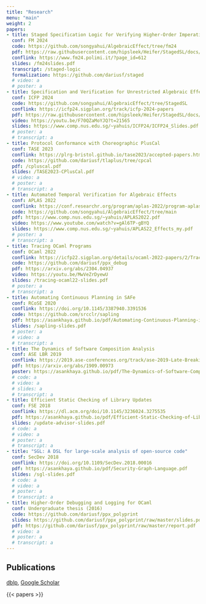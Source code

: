 ```yaml
---
title: "Research"
menu: "main"
weight: 2
papers:
- title: Staged Specification Logic for Verifying Higher-Order Imperative Programs
  conf: FM 2024
  code: https://github.com/songyahui/AlgebraicEffect/tree/fm24
  pdf: https://raw.githubusercontent.com/hipsleek/Heifer/StagedSL/docs/FM2024_TR.pdf
  conflink: https://www.fm24.polimi.it/?page_id=612
  slides: /fm24slides.pdf
  transcript: /staged-logic
  formalization: https://github.com/dariusf/staged
  # video: a
  # poster: a
- title: Specification and Verification for Unrestricted Algebraic Effects and Handling
  conf: ICFP 2024
  code: https://github.com/songyahui/AlgebraicEffect/tree/StagedSL
  conflink: https://icfp24.sigplan.org/track/icfp-2024-papers
  pdf: https://raw.githubusercontent.com/hipsleek/Heifer/StagedSL/docs/ICFP2024_TR.pdf
  video: https://youtu.be/F70QZaMoYJQ?t=21565
  slides: https://www.comp.nus.edu.sg/~yahuis/ICFP24/ICFP24_Slides.pdf
  # poster: a
  # transcript: a
- title: Protocol Conformance with Choreographic PlusCal
  conf: TASE 2023
  conflink: https://plrg-bristol.github.io/tase2023/accepted-papers.html
  code: https://github.com/dariusf/tlaplus/tree/cpcal
  pdf: /cpluscal.pdf
  slides: /TASE2023-CPlusCal.pdf
  # video: a
  # poster: a
  # transcript: a
- title: Automated Temporal Verification for Algebraic Effects
  conf: APLAS 2022
  conflink: https://conf.researchr.org/program/aplas-2022/program-aplas-2022/
  code: https://github.com/songyahui/AlgebraicEffect/tree/main
  pdf: https://www.comp.nus.edu.sg/~yahuis/APLAS2022.pdf
  video: https://www.youtube.com/watch?v=gAl6TP-gBYQ
  slides: https://www.comp.nus.edu.sg/~yahuis/APLAS22_Effects_my.pdf
  # poster: a
  # transcript: a
- title: Tracing OCaml Programs
  conf: OCaml 2022
  conflink: https://icfp22.sigplan.org/details/ocaml-2022-papers/2/Tracing-OCaml-Programs
  code: https://github.com/dariusf/ppx_debug
  pdf: https://arxiv.org/abs/2304.04937
  video: https://youtu.be/MwVeZrDyewU
  slides: /tracing-ocaml22-slides.pdf
  # poster: a
  # transcript: a
- title: Automating Continuous Planning in SAFe
  conf: RCoSE 2020
  conflink: https://doi.org/10.1145/3387940.3391536
  code: https://github.com/srcclr/sapling
  pdf: https://asankhaya.github.io/pdf/Automating-Continuous-Planning-in-SAFe.pdf
  slides: /sapling-slides.pdf
  # poster: a
  # video: a
  # transcript: a
- title: The Dynamics of Software Composition Analysis
  conf: ASE LBR 2019
  conflink: https://2019.ase-conferences.org/track/ase-2019-Late-Breaking-Results
  pdf: https://arxiv.org/abs/1909.00973
  poster: https://asankhaya.github.io/pdf/The-Dynamics-of-Software-Composition-Analysis-Poster.pdf
  # code: a
  # video: a
  # slides: a
  # transcript: a
- title: Efficient Static Checking of Library Updates
  conf: FSE 2018
  conflink: https://dl.acm.org/doi/10.1145/3236024.3275535
  pdf: https://asankhaya.github.io/pdf/Efficient-Static-Checking-of-Library-Updates.pdf
  slides: /update-advisor-slides.pdf
  # code: a
  # video: a
  # poster: a
  # transcript: a
- title: "SGL: A DSL for large-scale analysis of open-source code"
  conf: SecDev 2018
  conflink: https://doi.org/10.1109/SecDev.2018.00016
  pdf: https://asankhaya.github.io/pdf/Security-Graph-Language.pdf
  slides: /sgl-slides.pdf
  # code: a
  # video: a
  # poster: a
  # transcript: a
- title: Higher-Order Debugging and Logging for OCaml
  conf: Undergraduate thesis (2016)
  code: https://github.com/dariusf/ppx_polyprint
  slides: https://github.com/dariusf/ppx_polyprint/raw/master/slides.pdf
  pdf: https://github.com/dariusf/ppx_polyprint/raw/master/report.pdf
  # video: a
  # poster: a
  # transcript: a
---
```


<!-- # Research -->

## Publications

<!-- [Semantic Scholar](https://www.semanticscholar.org/author/Darius-Foo/51510084), [Google Scholar](https://scholar.google.com/citations?user=5x9STk4AAAAJ), [CSAuthors](https://www.csauthors.net/darius-foo/) -->
[dblp](https://dblp.org/pid/228/5744.html), [Google Scholar](https://scholar.google.com/citations?user=5x9STk4AAAAJ)


{{< papers >}}
